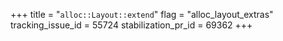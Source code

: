 +++
title = "`alloc::Layout::extend`"
flag = "alloc_layout_extras"
tracking_issue_id = 55724
stabilization_pr_id = 69362
+++
